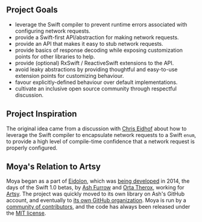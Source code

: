 ## Project Goals

- leverage the Swift compiler to prevent runtime errors associated with configuring network requests.
- provide a Swift-first API/abstraction for making network requests.
- provide an API that makes it easy to stub network requests.
- provide basics of response decoding while exposing customization points for other libraries to help.
- provide (optional) RxSwift / ReactiveSwift extensions to the API.
- avoid leaky abstractions by providing thoughtful and easy-to-use extension points for customizing behaviour.
- favour explicitly-defined behaviour over default implementations.
- cultivate an inclusive open source community through respectful discussion.

## Project Inspiration

The original idea came from a discussion with [Chris Eidhof][chris] about how to leverage the Swift compiler to encapsulate network requests to a Swift `enum`, to provide a high level of compile-time confidence that a network request is properly configured. 

## Moya's Relation to Artsy

Moya began as a part of [Eidolon][eidolon], which was [being developed][blog] in 2014, the days of the Swift 1.0 betas, by [Ash Furrow][ash] and [Orta Therox][orta], working for [Artsy][artsy]. The project was quickly moved to its own library on Ash's GitHub account, and eventually to [its own GitHub organization][org]. Moya is run by a [community of contributors][community], and the code has always been released under the [MIT license][license].


[eidolon]: https://github.com/artsy/eidolon
[blog]: http://artsy.github.io/blog/2014/11/13/eidolon-retrospective/
[ash]: https://github.com/ashfurrow
[orta]: https://github.com/orta
[chris]: https://github.com/chriseidhof
[artsy]: https://artsy.net
[org]: https://github.com/Moya
[license]: https://github.com/Moya/Moya/blob/master/License.md
[community]: https://github.com/Moya/contributors


